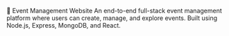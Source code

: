 📅 Event Management Website
An end-to-end full-stack event management platform where users can create, manage, and explore events. Built using Node.js, Express, MongoDB, and React.
